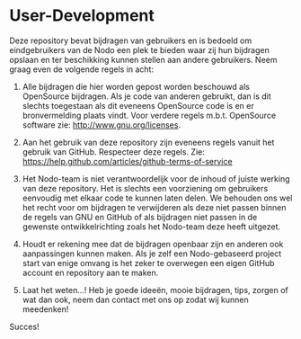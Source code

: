 # User-Development

Deze repository bevat bijdragen van gebruikers en is bedoeld om eindgebruikers van de Nodo een plek te bieden waar zij hun bijdragen opslaan en ter beschikking kunnen stellen aan andere gebruikers. Neem graag even de volgende regels in acht:

1. Alle bijdragen die hier worden gepost worden beschouwd als OpenSource bijdragen. Als je code van anderen gebruikt, dan is dit slechts toegestaan als dit eveneens OpenSource code is en er bronvermelding plaats vindt. Voor verdere regels m.b.t. OpenSource software zie: http://www.gnu.org/licenses.

2. Aan het gebruik van deze repository zijn eveneens regels vanuit het gebruik van GitHub. Respecteer deze regels. Zie: https://help.github.com/articles/github-terms-of-service

3. Het Nodo-team is niet verantwoordelijk voor de inhoud of juiste werking van deze repository. Het is slechts een voorziening om gebruikers eenvoudig met elkaar code te kunnen laten delen. We behouden ons wel het recht voor om bijdragen te verwijderen als deze niet passen binnen de regels van GNU en GitHub of als bijdragen niet passen in de gewenste ontwikkelrichting zoals het Nodo-team deze heeft uitgezet.

4. Houdt er rekening mee dat de bijdragen openbaar zijn en anderen ook aanpassingen kunnen maken. Als je zelf een Nodo-gebaseerd project start van enige omvang is het zeker te overwegen een eigen GitHub account en repository aan te maken.

5. Laat het weten...! Heb je goede ideeën, mooie bijdragen, tips, zorgen of wat dan ook, neem dan contact met ons op zodat wij kunnen meedenken!

Succes!
